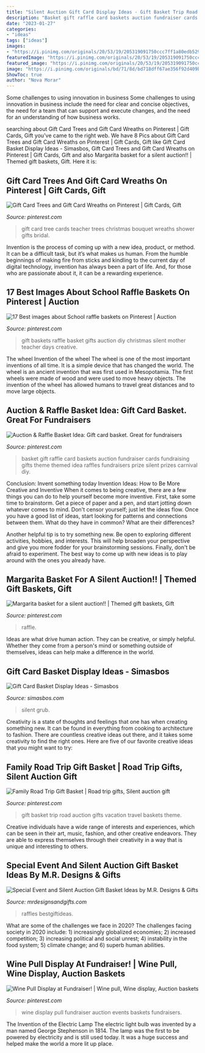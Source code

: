 ```yaml
---
title: "Silent Auction Gift Card Display Ideas - Gift Basket Trip Road Auction Gifts Vacation Travel Baskets Theme"
description: "Basket gift raffle card baskets auction fundraiser cards fundraising gifts theme themed idea raffles fundraisers prize silent prizes carnival diy"
date: "2023-01-27"
categories:
- "ideas"
tags: ["ideas"]
images:
- "https://i.pinimg.com/originals/20/53/19/205319091750ccc7ff1a80edb5294d1d.jpg"
featuredImage: "https://i.pinimg.com/originals/20/53/19/205319091750ccc7ff1a80edb5294d1d.jpg"
featured_image: "https://i.pinimg.com/originals/20/53/19/205319091750ccc7ff1a80edb5294d1d.jpg"
image: "https://i.pinimg.com/originals/bd/71/8d/bd718dff67ae356f92d409b4c41e0f29.jpg"
ShowToc: true
author: "Nova Morar"
---
```



Some challenges to using innovation in business
Some challenges to using innovation in business include the need for clear and concise objectives, the need for a team that can support and execute changes, and the need for an understanding of how business works.

	

		
searching about Gift Card Trees and Gift Card Wreaths on Pinterest | Gift Cards, Gift you've came to the right web. We have 8 Pics about Gift Card Trees and Gift Card Wreaths on Pinterest | Gift Cards, Gift like Gift Card Basket Display Ideas - Simasbos, Gift Card Trees and Gift Card Wreaths on Pinterest | Gift Cards, Gift and also Margarita basket for a silent auction!! | Themed gift baskets, Gift. Here it is:
		
    
## Gift Card Trees And Gift Card Wreaths On Pinterest | Gift Cards, Gift

<img loading=lazy src="https://s-media-cache-ak0.pinimg.com/originals/af/81/6d/af816d568de34f3bd229e5b8cc09df7e.jpg" onerror="this.onerror=null;this.src='https://tse1.mm.bing.net/th?id=OIP.WnOTVINqYOz5yMJnm99GuQHaJ4&amp;pid=15.1';" alt="Gift Card Trees and Gift Card Wreaths on Pinterest | Gift Cards, Gift">

_Source: pinterest.com_

>gift card tree cards teacher trees christmas bouquet wreaths shower gifts bridal. 

	

Invention is the process of coming up with a new idea, product, or method. It can be a difficult task, but it’s what makes us human. From the humble beginnings of making fire from sticks and kindling to the current day of digital technology, invention has always been a part of life. And, for those who are passionate about it, it can be a rewarding experience.

    
## 17 Best Images About School Raffle Baskets On Pinterest | Auction

<img loading=lazy src="https://s-media-cache-ak0.pinimg.com/736x/05/a7/ab/05a7abcc447ac0c49323385fa5854421.jpg" onerror="this.onerror=null;this.src='https://tse2.mm.bing.net/th?id=OIP.nxuy2YUHTBRN5iLqHp-mfAHaMY&amp;pid=15.1';" alt="17 Best images about School raffle baskets on Pinterest | Auction">

_Source: pinterest.com_

>gift baskets raffle basket gifts auction diy christmas silent mother teacher days creative. 

	

The wheel
Invention of the wheel
The wheel is one of the most important inventions of all time. It is a simple device that has changed the world. The wheel is an ancient invention that was first used in Mesopotamia. The first wheels were made of wood and were used to move heavy objects. The invention of the wheel has allowed humans to travel great distances and to move large objects.

    
## Auction &amp; Raffle Basket Idea: Gift Card Basket. Great For Fundraisers

<img loading=lazy src="https://s-media-cache-ak0.pinimg.com/736x/b7/fe/b6/b7feb6ecc9cee27cafe840f91d6dec6f.jpg" onerror="this.onerror=null;this.src='https://tse1.mm.bing.net/th?id=OIP.9OY837XK_EjMpyOfTlPU1wHaHa&amp;pid=15.1';" alt="Auction &amp; Raffle Basket Idea: Gift card basket. Great for fundraisers">

_Source: pinterest.com_

>basket gift raffle card baskets auction fundraiser cards fundraising gifts theme themed idea raffles fundraisers prize silent prizes carnival diy. 

	

Conclusion: Invent something today
Invention Ideas: How to Be More Creative and Inventive
When it comes to being creative, there are a few things you can do to help yourself become more inventive. First, take some time to brainstorm. Get a piece of paper and a pen, and start jotting down whatever comes to mind. Don't censor yourself; just let the ideas flow. Once you have a good list of ideas, start looking for patterns and connections between them. What do they have in common? What are their differences?

Another helpful tip is to try something new. Be open to exploring different activities, hobbies, and interests. This will help broaden your perspective and give you more fodder for your brainstorming sessions. Finally, don't be afraid to experiment. The best way to come up with new ideas is to play around with the ones you already have.

    
## Margarita Basket For A Silent Auction!! | Themed Gift Baskets, Gift

<img loading=lazy src="https://i.pinimg.com/originals/20/53/19/205319091750ccc7ff1a80edb5294d1d.jpg" onerror="this.onerror=null;this.src='https://tse4.mm.bing.net/th?id=OIP.3_QkCcAXPwPXTK590Rvo5wHaJ4&amp;pid=15.1';" alt="Margarita basket for a silent auction!! | Themed gift baskets, Gift">

_Source: pinterest.com_

>raffle. 

	

Ideas are what drive human action. They can be creative, or simply helpful. Whether they come from a person's mind or something outside of themselves, ideas can help make a difference in the world.

    
## Gift Card Basket Display Ideas - Simasbos

<img loading=lazy src="https://i.pinimg.com/originals/c2/f9/86/c2f9864bbf8966542741f6e7a18f443d.jpg" onerror="this.onerror=null;this.src='https://tse3.mm.bing.net/th?id=OIP.dFH9ykbnR0X_lMixdZFcBAHaJ4&amp;pid=15.1';" alt="Gift Card Basket Display Ideas - Simasbos">

_Source: simasbos.com_

>silent grub. 

	

Creativity is a state of thoughts and feelings that one has when creating something new. It can be found in everything from cooking to architecture to fashion. There are countless creative ideas out there, and it takes some creativity to find the right ones. Here are five of our favorite creative ideas that you might want to try: 

    
## Family Road Trip Gift Basket | Road Trip Gifts, Silent Auction Gift

<img loading=lazy src="https://i.pinimg.com/originals/bd/71/8d/bd718dff67ae356f92d409b4c41e0f29.jpg" onerror="this.onerror=null;this.src='https://tse2.mm.bing.net/th?id=OIP.rw7rn0-iw41KpZYij3vyNAHaJ7&amp;pid=15.1';" alt="Family Road Trip Gift Basket | Road trip gifts, Silent auction gift">

_Source: pinterest.com_

>gift basket trip road auction gifts vacation travel baskets theme. 

	

Creative individuals have a wide range of interests and experiences, which can be seen in their art, music, fashion, and other creative endeavors. They are able to express themselves through their creativity in a way that is unique and interesting to others.

    
## Special Event And Silent Auction Gift Basket Ideas By M.R. Designs &amp; Gifts

<img loading=lazy src="https://mrdesignsandgifts.com/wp-content/uploads/2013/10/Custom-Pool-Time.jpg" onerror="this.onerror=null;this.src='https://tse2.mm.bing.net/th?id=OIP.AfqC23MBnG05c6XUYWAOLAHaNI&amp;pid=15.1';" alt="Special Event and Silent Auction Gift Basket Ideas by M.R. Designs &amp; Gifts">

_Source: mrdesignsandgifts.com_

>raffles bestgiftideas. 

	

What are some of the challenges we face in 2020?
The challenges facing society in 2020 include: 1) increasingly globalized economies; 2) increased competition; 3) increasing political and social unrest; 4) instability in the food system; 5) climate change; and 6) superb human abilities.

    
## Wine Pull Display At Fundraiser! | Wine Pull, Wine Display, Auction Baskets

<img loading=lazy src="https://i.pinimg.com/originals/97/db/c0/97dbc0b443ba2ce5a286150aaf66ff34.jpg" onerror="this.onerror=null;this.src='https://tse2.mm.bing.net/th?id=OIP.J9FrTXV8m92gZKo1Mn1GsgHaFj&amp;pid=15.1';" alt="Wine Pull Display at Fundraiser! | Wine pull, Wine display, Auction baskets">

_Source: pinterest.com_

>wine display pull fundraiser auction events baskets fundraisers. 

	

The Invention of the Electric Lamp
The electric light bulb was invented by a man named George Stephenson in 1814. The lamp was the first to be powered by electricity and is still used today. It was a huge success and helped make the world a more lit up place.

